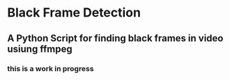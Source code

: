 # Black Frame Detection

## A Python Script for finding black frames in video usiung ffmpeg

### this is a work in progress
